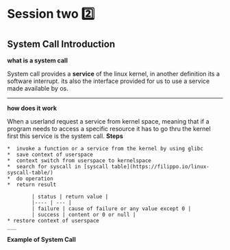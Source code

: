 # Session two 2️⃣
## System Call Introduction
  **what is a system call**

  System call provides a **service** of the linux kernel, in another definition its a software interrupt. its also the interface provided for us to use a service made available by os.
  ___
   **how does it work**

  When a userland request a service from kernel space, meaning that if a program needs to access a specific resource it has to go thru the kernel first
this service is the system call.
    **Steps**
    
    *  invoke a function or a service from the kernel by using glibc 
    *  save context of userspace 
    *  context switch from userspace to kernelspace
    *  search for syscall in [syscall table](https://filippo.io/linux-syscall-table/)
    *  do operation
    *  return result 
    
            | status | return value |
            |---- | --- |
            | failure | cause of failure or any value except 0 |
            | success | content or 0 or null |
    * restore context of userspace 
    ___
**Example of System Call**
```mermaid
 
    
    
    
  
